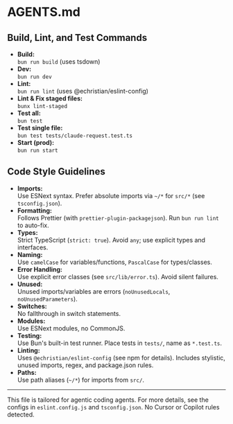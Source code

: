 # AGENTS.md

## Build, Lint, and Test Commands

- **Build:**  
  `bun run build` (uses tsdown)
- **Dev:**  
  `bun run dev`
- **Lint:**  
  `bun run lint` (uses @echristian/eslint-config)
- **Lint & Fix staged files:**  
  `bunx lint-staged`
- **Test all:**  
   `bun test`
- **Test single file:**  
   `bun test tests/claude-request.test.ts`
- **Start (prod):**  
  `bun run start`

## Code Style Guidelines

- **Imports:**  
  Use ESNext syntax. Prefer absolute imports via `~/*` for `src/*` (see `tsconfig.json`).
- **Formatting:**  
  Follows Prettier (with `prettier-plugin-packagejson`). Run `bun run lint` to auto-fix.
- **Types:**  
  Strict TypeScript (`strict: true`). Avoid `any`; use explicit types and interfaces.
- **Naming:**  
  Use `camelCase` for variables/functions, `PascalCase` for types/classes.
- **Error Handling:**  
  Use explicit error classes (see `src/lib/error.ts`). Avoid silent failures.
- **Unused:**  
  Unused imports/variables are errors (`noUnusedLocals`, `noUnusedParameters`).
- **Switches:**  
  No fallthrough in switch statements.
- **Modules:**  
  Use ESNext modules, no CommonJS.
- **Testing:**  
   Use Bun's built-in test runner. Place tests in `tests/`, name as `*.test.ts`.
- **Linting:**  
  Uses `@echristian/eslint-config` (see npm for details). Includes stylistic, unused imports, regex, and package.json rules.
- **Paths:**  
  Use path aliases (`~/*`) for imports from `src/`.

---

This file is tailored for agentic coding agents. For more details, see the configs in `eslint.config.js` and `tsconfig.json`. No Cursor or Copilot rules detected.
